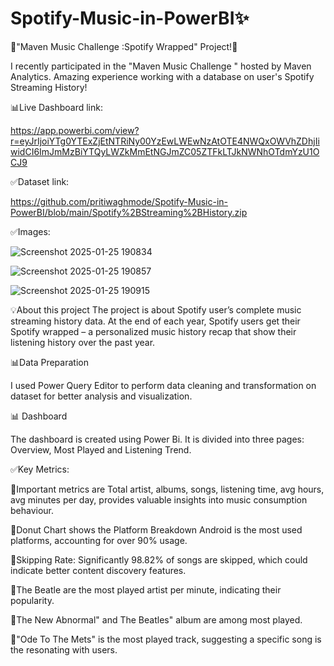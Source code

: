 # Spotify-Music-in-PowerBI✨

🎵"Maven Music Challenge :Spotify Wrapped" Project!🚀

I recently participated in the "Maven Music Challenge " hosted by Maven Analytics. Amazing experience working with a database on user's Spotify Streaming History!

📊Live Dashboard link:

https://app.powerbi.com/view?r=eyJrIjoiYTg0YTExZjEtNTRiNy00YzEwLWEwNzAtOTE4NWQxOWVhZDhjIiwidCI6ImJmMzBiYTQyLWZkMmEtNGJmZC05ZTFkLTJkNWNhOTdmYzU1OCJ9

✅Dataset link:

https://github.com/pritiwaghmode/Spotify-Music-in-PowerBI/blob/main/Spotify%2BStreaming%2BHistory.zip

✅Images:

![Screenshot 2025-01-25 190834](https://github.com/user-attachments/assets/8c6d7ca9-14f0-4d14-9f00-ad9558d4441d)

![Screenshot 2025-01-25 190857](https://github.com/user-attachments/assets/c21b16a2-7968-4df3-a0a2-0f36cd76649c)

![Screenshot 2025-01-25 190915](https://github.com/user-attachments/assets/be75a145-7b74-415e-a79e-d219d5a7c4b0)


💡About this project
The project is about Spotify user’s complete music streaming history data. At the end of each year, Spotify users get their Spotify wrapped – a personalized music history recap that show their listening history over the past year.

📊Data Preparation 

I used Power Query Editor to perform data cleaning and transformation on dataset for better analysis and visualization.

📊 Dashboard 

The dashboard is created using Power Bi. It is divided into three pages: Overview, Most Played and Listening Trend.


✅Key Metrics:

🔸Important metrics are Total artist, albums, songs, listening time, avg hours, avg minutes per day, provides valuable insights into music consumption behaviour.

🔸Donut Chart shows the Platform Breakdown Android is the most used platforms, accounting for over 90% usage.

🔸Skipping Rate: Significantly 98.82% of songs are skipped, which could indicate better content discovery features.

🔸The Beatle are the most played artist per minute, indicating their popularity.

🔸The New Abnormal" and The Beatles" album are among most played.

🔸"Ode To The Mets" is the most played track, suggesting a specific song is the resonating with users. 

